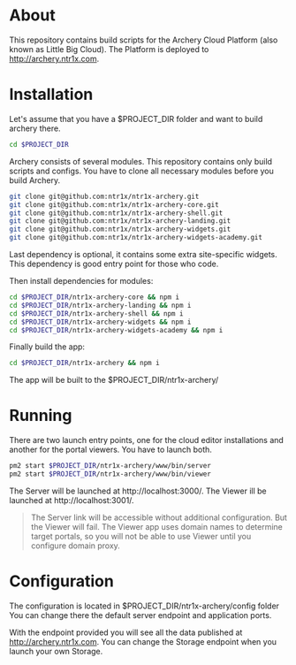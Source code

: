 # About

This repository contains build scripts for the Archery Cloud Platform (also known as Little Big Cloud).
The Platform is deployed to http://archery.ntr1x.com.

# Installation

Let's assume that you have a $PROJECT_DIR folder and want to build archery there.

``` bash
cd $PROJECT_DIR
```

Archery consists of several modules.
This repository contains only build scripts and configs.
You have to clone all necessary modules before you build Archery.

``` bash
git clone git@github.com:ntr1x/ntr1x-archery.git
git clone git@github.com:ntr1x/ntr1x-archery-core.git
git clone git@github.com:ntr1x/ntr1x-archery-shell.git
git clone git@github.com:ntr1x/ntr1x-archery-landing.git
git clone git@github.com:ntr1x/ntr1x-archery-widgets.git
git clone git@github.com:ntr1x/ntr1x-archery-widgets-academy.git
```

Last dependency is optional, it contains some extra site-specific widgets.
This dependency is good entry point for those who code.

Then install dependencies for modules:

``` bash
cd $PROJECT_DIR/ntr1x-archery-core && npm i
cd $PROJECT_DIR/ntr1x-archery-landing && npm i
cd $PROJECT_DIR/ntr1x-archery-shell && npm i
cd $PROJECT_DIR/ntr1x-archery-widgets && npm i
cd $PROJECT_DIR/ntr1x-archery-widgets-academy && npm i
```

Finally build the app:

``` bash
cd $PROJECT_DIR/ntr1x-archery && npm i
```

The app will be built to the $PROJECT_DIR/ntr1x-archery/

# Running

There are two launch entry points, one for the cloud editor
installations and another for the portal viewers. You have
to launch both.

``` bash
pm2 start $PROJECT_DIR/ntr1x-archery/www/bin/server
pm2 start $PROJECT_DIR/ntr1x-archery/www/bin/viewer
```

The Server will be launched at http://localhost:3000/.
The Viewer ill be launched at http://localhost:3001/.

> The Server link will be accessible without additional configuration.
> But the Viewer will fail. The Viewer app uses domain names to determine
> target portals, so you will not be able to use Viewer until you
> configure domain proxy.

# Configuration

The configuration is located in $PROJECT_DIR/ntr1x-archery/config folder
You can change there the default server endpoint and application ports.

With the endpoint provided you will see all the data published at http://archery.ntr1x.com. You can change the Storage endpoint when you launch your own Storage. 
